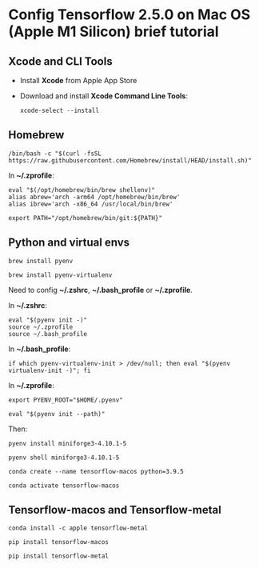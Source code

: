 # Config Tensorflow 2.5.0 on Mac OS (Apple M1 Silicon) brief tutorial

## Xcode and CLI Tools

- Install __Xcode__ from Apple App Store

- Download and install __Xcode Command Line Tools__:

  ```shell
  xcode-select --install
  ```

## Homebrew

```shell
/bin/bash -c "$(curl -fsSL https://raw.githubusercontent.com/Homebrew/install/HEAD/install.sh)"
```

In __~/.zprofile__:

```
eval "$(/opt/homebrew/bin/brew shellenv)"
alias abrew='arch -arm64 /opt/homebrew/bin/brew'
alias ibrew='arch -x86_64 /usr/local/bin/brew'

export PATH="/opt/homebrew/bin/git:${PATH}"
```

## Python and virtual envs

```shell
brew install pyenv

brew install pyenv-virtualenv
```

Need to config __~/.zshrc__, __~/.bash_profile__ or __~/.zprofile__.

In __~/.zshrc__:
```
eval "$(pyenv init -)"
source ~/.zprofile
source ~/.bash_profile
```

In __~/.bash_profile__:

```
if which pyenv-virtualenv-init > /dev/null; then eval "$(pyenv virtualenv-init -)"; fi
```

In __~/.zprofile__:

```
export PYENV_ROOT="$HOME/.pyenv"

eval "$(pyenv init --path)"
```

Then:

```shell
pyenv install miniforge3-4.10.1-5

pyenv shell miniforge3-4.10.1-5

conda create --name tensorflow-macos python=3.9.5

conda activate tensorflow-macos
```

## Tensorflow-macos and Tensorflow-metal
```
conda install -c apple tensorflow-metal

pip install tensorflow-macos

pip install tensorflow-metal
```

